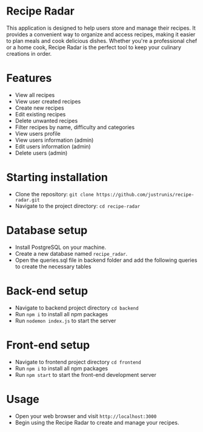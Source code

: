 # Recipe Radar

This application is designed to help users store and manage their recipes. It provides a convenient way to organize and access recipes, making it easier to plan meals and cook delicious dishes.
Whether you're a professional chef or a home cook, Recipe Radar is the perfect tool to keep your culinary creations in order.

# Features

- View all recipes
- View user created recipes
- Create new recipes
- Edit existing recipes
- Delete unwanted recipes
- Filter recipes by name, difficulty and categories
- View users profile
- View users information (admin)
- Edit users information (admin)
- Delete users (admin)

# Starting installation

- Clone the repository: `git clone https://github.com/justrunis/recipe-radar.git`
- Navigate to the project directory: `cd recipe-radar`

# Database setup

- Install PostgreSQL on your machine.
- Create a new database named `recipe_radar`.
- Open the queries.sql file in backend folder and add the following queries to create the necessary tables

# Back-end setup

- Navigate to backend project directory `cd backend`
- Run `npm i` to install all npm packages
- Run `nodemon index.js` to start the server

# Front-end setup

- Navigate to frontend project directory `cd frontend`
- Run `npm i` to install all npm packages
- Run `npm start` to start the front-end development server

# Usage

- Open your web browser and visit `http://localhost:3000`
- Begin using the Recipe Radar to create and manage your recipes.
